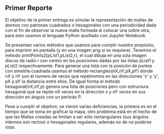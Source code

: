 ## Primer Reporte

El objetivo de la primer entrega es simular la representación de mallas de átomos con patrones cuadrados o hexagonales con una periodicidad dada con el fin de observar la nueva malla formada al colocar una sobre otra, para esto usamos el lenguaje Python auxiliado con Jupyter Notebook.

Se presentan varios métodos que usamos para cumplir nuestro propósito, para imprimir en pantalla (y en una imagen png si se requiere). Tenemos el método printPoints2(pList1,pList2,r), el cual dibuja en una sola imagen discos de radio r con centro en las posiciones dadas por las listas pList1 y pList2 respectivamente. Para generar una lista con la posición de puntos con simetría cuadrada usamos el método rectangles(nX,nY,pX,pY) donde nX y nY son el numero de veces que repetiremos en las direcciones 'x' y 'y', pX y pY la distancia entre ellos. De igual forma el método hexagonal(nX,nY,p) genera una lista de posiciones pero con estructura hexagonal que se repite nX veces en la dirección x y nY veces en sus dirección en ángulo con un periodo P.

Pese a cumplir el objetivo, se vieron varias deficiencias, la primera es en el tiempo que se toma en graficar la maya, otro problema está en el hecho de que las Mallas creadas se limitan a ser sólo rectangulares (sus ángulos internos son rectos) o hexagonales regulares, además no de no poderse rotar.
